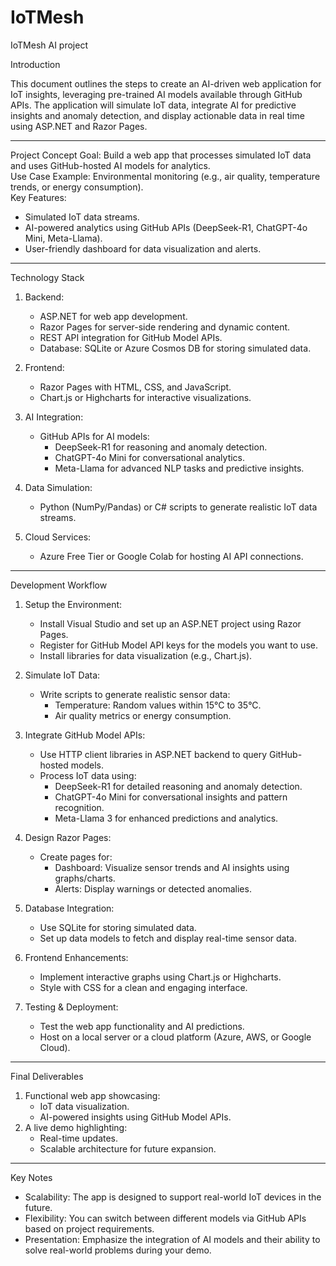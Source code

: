 # IoTMesh
IoTMesh AI project

Introduction

This document outlines the steps to create an AI-driven web application for IoT insights, leveraging pre-trained AI models available through GitHub APIs. The application will simulate IoT data, integrate AI for predictive insights and anomaly detection, and display actionable data in real time using ASP.NET and Razor Pages.

---

Project Concept
Goal: Build a web app that processes simulated IoT data and uses GitHub-hosted AI models for analytics.  
Use Case Example: Environmental monitoring (e.g., air quality, temperature trends, or energy consumption).  
Key Features:
- Simulated IoT data streams.
- AI-powered analytics using GitHub APIs (DeepSeek-R1, ChatGPT-4o Mini, Meta-Llama).
- User-friendly dashboard for data visualization and alerts.

---

Technology Stack
1. Backend:
   - ASP.NET for web app development.
   - Razor Pages for server-side rendering and dynamic content.
   - REST API integration for GitHub Model APIs.
   - Database: SQLite or Azure Cosmos DB for storing simulated data.

2. Frontend:
   - Razor Pages with HTML, CSS, and JavaScript.
   - Chart.js or Highcharts for interactive visualizations.

3. AI Integration:
   - GitHub APIs for AI models:
     - DeepSeek-R1 for reasoning and anomaly detection.
     - ChatGPT-4o Mini for conversational analytics.
     - Meta-Llama for advanced NLP tasks and predictive insights.

4. Data Simulation:
   - Python (NumPy/Pandas) or C# scripts to generate realistic IoT data streams.

5. Cloud Services:
   - Azure Free Tier or Google Colab for hosting AI API connections.

---

Development Workflow
1. Setup the Environment:
   - Install Visual Studio and set up an ASP.NET project using Razor Pages.
   - Register for GitHub Model API keys for the models you want to use.
   - Install libraries for data visualization (e.g., Chart.js).

2. Simulate IoT Data:
   - Write scripts to generate realistic sensor data:
     - Temperature: Random values within 15°C to 35°C.
     - Air quality metrics or energy consumption.

3. Integrate GitHub Model APIs:
   - Use HTTP client libraries in ASP.NET backend to query GitHub-hosted models.
   - Process IoT data using:
     - DeepSeek-R1 for detailed reasoning and anomaly detection.
     - ChatGPT-4o Mini for conversational insights and pattern recognition.
     - Meta-Llama 3 for enhanced predictions and analytics.

4. Design Razor Pages:
   - Create pages for:
     - Dashboard: Visualize sensor trends and AI insights using graphs/charts.
     - Alerts: Display warnings or detected anomalies.

5. Database Integration:
   - Use SQLite for storing simulated data.
   - Set up data models to fetch and display real-time sensor data.

6. Frontend Enhancements:
   - Implement interactive graphs using Chart.js or Highcharts.
   - Style with CSS for a clean and engaging interface.

7. Testing & Deployment:
   - Test the web app functionality and AI predictions.
   - Host on a local server or a cloud platform (Azure, AWS, or Google Cloud).

---

Final Deliverables
1. Functional web app showcasing:
   - IoT data visualization.
   - AI-powered insights using GitHub Model APIs.
2. A live demo highlighting:
   - Real-time updates.
   - Scalable architecture for future expansion.

---

Key Notes
- Scalability: The app is designed to support real-world IoT devices in the future.
- Flexibility: You can switch between different models via GitHub APIs based on project requirements.
- Presentation: Emphasize the integration of AI models and their ability to solve real-world problems during your demo.

